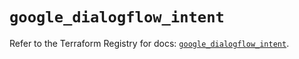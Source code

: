 # `google_dialogflow_intent`

Refer to the Terraform Registry for docs: [`google_dialogflow_intent`](https://registry.terraform.io/providers/hashicorp/google-beta/6.49.2/docs/resources/google_dialogflow_intent).
